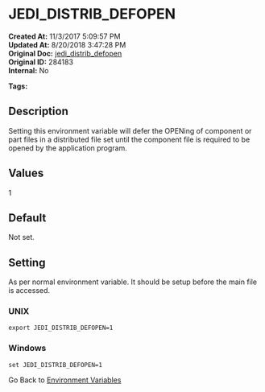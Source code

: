 # JEDI_DISTRIB_DEFOPEN

**Created At:** 11/3/2017 5:09:57 PM  
**Updated At:** 8/20/2018 3:47:28 PM  
**Original Doc:** [jedi_distrib_defopen](https://docs.jbase.com/41717-environment-variables/jedi_distrib_defopen)  
**Original ID:** 284183  
**Internal:** No  

**Tags:**
<badge text='environment variables' vertical='middle' />

## Description

Setting this environment variable will defer the OPENing of component or part files in a distributed file set until the component file is required to be opened by the application program.

## Values

1

## Default

Not set.

## Setting

As per normal environment variable. It should be setup before the main file is accessed.

### UNIX

```
export JEDI_DISTRIB_DEFOPEN=1
```

### Windows

```
set JEDI_DISTRIB_DEFOPEN=1
```

Go Back to [Environment Variables](./../README.md)
